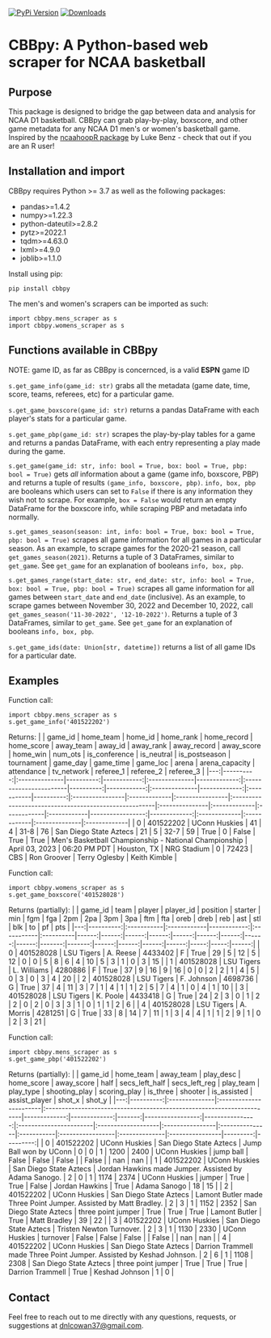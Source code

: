 [![PyPi Version](https://img.shields.io/pypi/v/cbbpy.svg)](https://pypi.org/project/cbbpy/) [![Downloads](https://static.pepy.tech/badge/cbbpy)](https://pepy.tech/project/cbbpy)

# CBBpy: A Python-based web scraper for NCAA basketball

## Purpose
This package is designed to bridge the gap between data and analysis for NCAA D1 basketball. CBBpy can grab play-by-play, boxscore, and other game metadata for any NCAA D1 men's or women's basketball game. Inspired by the [ncaahoopR package](https://github.com/lbenz730/ncaahoopR) by Luke Benz - check that out if you are an R user!

## Installation and import
CBBpy requires Python >= 3.7 as well as the following packages:
* pandas>=1.4.2
* numpy>=1.22.3
* python-dateutil>=2.8.2
* pytz>=2022.1
* tqdm>=4.63.0
* lxml>=4.9.0
* joblib>=1.1.0


Install using pip:
```
pip install cbbpy
```

The men's and women's scrapers can be imported as such:
```
import cbbpy.mens_scraper as s
import cbbpy.womens_scraper as s
```

## Functions available in CBBpy
NOTE: game ID, as far as CBBpy is concernced, is a valid **ESPN** game ID

`s.get_game_info(game_id: str)` grabs all the metadata (game date, time, score, teams, referees, etc) for a particular game.

`s.get_game_boxscore(game_id: str)` returns a pandas DataFrame with each player's stats for a particular game.

`s.get_game_pbp(game_id: str)` scrapes the play-by-play tables for a game and returns a pandas DataFrame, with each entry representing a play made during the game.

`s.get_game(game_id: str, info: bool = True, box: bool = True, pbp: bool = True)` gets *all* information about a game (game info, boxscore, PBP) and returns a tuple of results `(game_info, boxscore, pbp)`. `info, box, pbp` are booleans which users can set to `False` if there is any information they wish not to scrape. For example, `box = False` would return an empty DataFrame for the boxscore info, while scraping PBP and metadata info normally.

`s.get_games_season(season: int, info: bool = True, box: bool = True, pbp: bool = True)` scrapes all game information for all games in a particular season. As an example, to scrape games for the 2020-21 season, call `get_games_season(2021)`. Returns a tuple of 3 DataFrames, similar to `get_game`. See `get_game` for an explanation of booleans `info, box, pbp`.

`s.get_games_range(start_date: str, end_date: str, info: bool = True, box: bool = True, pbp: bool = True)` scrapes all game information for all games between `start_date` and `end_date` (inclusive). As an example, to scrape games between November 30, 2022 and December 10, 2022, call `get_games_season('11-30-2022', '12-10-2022')`. Returns a tuple of 3 DataFrames, similar to `get_game`. See `get_game` for an explanation of booleans `info, box, pbp`.

`s.get_game_ids(date: Union[str, datetime])` returns a list of all game IDs for a particular date.

## Examples

Function call: 

```
import cbbpy.mens_scraper as s
s.get_game_info('401522202')
```

Returns: 
|    |   game_id | home_team     |   home_id |   home_rank | home_record   |   home_score | away_team              |   away_id |   away_rank | away_record   |   away_score | home_win   |   num_ots | is_conference   | is_neutral   | is_postseason   | tournament                                            | game_day       | game_time    | game_loc    | arena       |   arena_capacity |   attendance | tv_network   | referee_1   | referee_2     | referee_3    |
|---:|----------:|:--------------|----------:|------------:|:--------------|-------------:|:-----------------------|----------:|------------:|:--------------|-------------:|:-----------|----------:|:----------------|:-------------|:----------------|:------------------------------------------------------|:---------------|:-------------|:------------|:------------|-----------------:|-------------:|:-------------|:------------|:--------------|:-------------|
|  0 | 401522202 | UConn Huskies |        41 |           4 | 31-8          |           76 | San Diego State Aztecs |        21 |           5 | 32-7          |           59 | True       |         0 | False           | True         | True            | Men's Basketball Championship - National Championship | April 03, 2023 | 06:20 PM PDT | Houston, TX | NRG Stadium |                0 |        72423 | CBS          | Ron Groover | Terry Oglesby | Keith Kimble |

Function call: 

```
import cbbpy.womens_scraper as s 
s.get_game_boxscore('401528028')
```

Returns (partially): 
|    |   game_id | team       | player      |   player_id | position   | starter   |   min |   fgm |   fga |   2pm |   2pa |   3pm |   3pa |   ftm |   fta |   oreb |   dreb |   reb |   ast |   stl |   blk |   to |   pf |   pts |
|---:|----------:|:-----------|:------------|------------:|:-----------|:----------|------:|------:|------:|------:|------:|------:|------:|------:|------:|-------:|-------:|------:|------:|------:|------:|-----:|-----:|------:|
|  0 | 401528028 | LSU Tigers | A. Reese    |     4433402 | F          | True      |    29 |     5 |    12 |     5 |    12 |     0 |     0 |     5 |     8 |      6 |      4 |    10 |     5 |     3 |     1 |    0 |    3 |    15 |
|  1 | 401528028 | LSU Tigers | L. Williams |     4280886 | F          | True      |    37 |     9 |    16 |     9 |    16 |     0 |     0 |     2 |     2 |      1 |      4 |     5 |     0 |     3 |     0 |    3 |    4 |    20 |
|  2 | 401528028 | LSU Tigers | F. Johnson  |     4698736 | G          | True      |    37 |     4 |    11 |     3 |     7 |     1 |     4 |     1 |     1 |      2 |      5 |     7 |     4 |     1 |     0 |    4 |    1 |    10 |
|  3 | 401528028 | LSU Tigers | K. Poole    |     4433418 | G          | True      |    24 |     2 |     3 |     0 |     1 |     2 |     2 |     0 |     2 |      0 |      3 |     3 |     1 |     0 |     1 |    1 |    2 |     6 |
|  4 | 401528028 | LSU Tigers | A. Morris   |     4281251 | G          | True      |    33 |     8 |    14 |     7 |    11 |     1 |     3 |     4 |     4 |      1 |      1 |     2 |     9 |     1 |     0 |    2 |    3 |    21 |

Function call: 

```
import cbbpy.mens_scraper as s
s.get_game_pbp('401522202')
```

Returns (partially): 
|    |   game_id | home_team     | away_team              | play_desc                                                             |   home_score |   away_score |   half |   secs_left_half |   secs_left_reg | play_team              | play_type          | shooting_play   | scoring_play   | is_three   | shooter          | is_assisted   | assist_player   |   shot_x |   shot_y |
|---:|----------:|:--------------|:-----------------------|:----------------------------------------------------------------------|-------------:|-------------:|-------:|-----------------:|----------------:|:-----------------------|:-------------------|:----------------|:---------------|:-----------|:-----------------|:--------------|:----------------|---------:|---------:|
|  0 | 401522202 | UConn Huskies | San Diego State Aztecs | Jump Ball won by UConn                                                |            0 |            0 |      1 |             1200 |            2400 | UConn Huskies          | jump ball          | False           | False          | False      |                  | False         |                 |      nan |      nan |
|  1 | 401522202 | UConn Huskies | San Diego State Aztecs | Jordan Hawkins made Jumper. Assisted by Adama Sanogo.                 |            2 |            0 |      1 |             1174 |            2374 | UConn Huskies          | jumper             | True            | True           | False      | Jordan Hawkins   | True          | Adama Sanogo    |       18 |       15 |
|  2 | 401522202 | UConn Huskies | San Diego State Aztecs | Lamont Butler made Three Point Jumper. Assisted by Matt Bradley.      |            2 |            3 |      1 |             1152 |            2352 | San Diego State Aztecs | three point jumper | True            | True           | True       | Lamont Butler    | True          | Matt Bradley    |       39 |       22 |
|  3 | 401522202 | UConn Huskies | San Diego State Aztecs | Tristen Newton Turnover.                                              |            2 |            3 |      1 |             1130 |            2330 | UConn Huskies          | turnover           | False           | False          | False      |                  | False         |                 |      nan |      nan |
|  4 | 401522202 | UConn Huskies | San Diego State Aztecs | Darrion Trammell made Three Point Jumper. Assisted by Keshad Johnson. |            2 |            6 |      1 |             1108 |            2308 | San Diego State Aztecs | three point jumper | True            | True           | True       | Darrion Trammell | True          | Keshad Johnson  |        1 |        0 |

## Contact
Feel free to reach out to me directly with any questions, requests, or suggestions at <dnlcowan37@gmail.com>.
